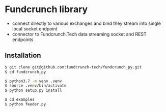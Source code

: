 # Fundcrunch library

* connect directly to various exchanges and bind they stream into single local socket endpoint
* connector to Fundcrunch.Tech data streaming socket and REST endpoints

## Installation

```bash
$ git clone git@github.com:fundcrunch-tech/fundcrunch_py.git
$ cd fundcrunch_py
```


```bash
$ python3.7 -m venv .venv
$ source .venv/bin/activate
$ python setup.py install
```

```bash
$ cd examples
$ python feeder.py
```

